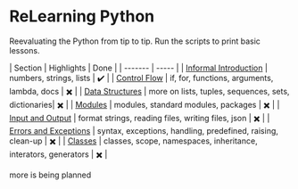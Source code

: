 # ReLearning Python

Reevaluating the Python from tip to tip. Run the scripts to print basic lessons.

| Section | Highlights | Done |
| ------- | ----- |
| [Informal Introduction](/03) | numbers, strings, lists | :heavy_check_mark: |
| [Control Flow](/04) | if, for, functions, arguments, lambda, docs | :heavy_multiplication_x: |
| [Data Structures](/05) | more on lists, tuples, sequences, sets, dictionaries| :heavy_multiplication_x: |
| [Modules](/06) | modules, standard modules, packages | :heavy_multiplication_x: |
| [Input and Output](/07) | format strings, reading files, writing files, json | :heavy_multiplication_x: |
| [Errors and Exceptions](/08) | syntax, exceptions, handling, predefined, raising, clean-up | :heavy_multiplication_x: |
| [Classes](/09) | classes, scope, namespaces, inheritance, interators, generators | :heavy_multiplication_x: |

more is being planned
